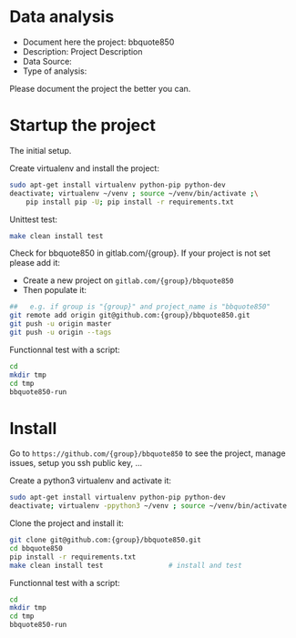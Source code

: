 # Data analysis
- Document here the project: bbquote850
- Description: Project Description
- Data Source:
- Type of analysis:

Please document the project the better you can.

# Startup the project

The initial setup.

Create virtualenv and install the project:
```bash
sudo apt-get install virtualenv python-pip python-dev
deactivate; virtualenv ~/venv ; source ~/venv/bin/activate ;\
    pip install pip -U; pip install -r requirements.txt
```

Unittest test:
```bash
make clean install test
```

Check for bbquote850 in gitlab.com/{group}.
If your project is not set please add it:

- Create a new project on `gitlab.com/{group}/bbquote850`
- Then populate it:

```bash
##   e.g. if group is "{group}" and project_name is "bbquote850"
git remote add origin git@github.com:{group}/bbquote850.git
git push -u origin master
git push -u origin --tags
```

Functionnal test with a script:

```bash
cd
mkdir tmp
cd tmp
bbquote850-run
```

# Install

Go to `https://github.com/{group}/bbquote850` to see the project, manage issues,
setup you ssh public key, ...

Create a python3 virtualenv and activate it:

```bash
sudo apt-get install virtualenv python-pip python-dev
deactivate; virtualenv -ppython3 ~/venv ; source ~/venv/bin/activate
```

Clone the project and install it:

```bash
git clone git@github.com:{group}/bbquote850.git
cd bbquote850
pip install -r requirements.txt
make clean install test                # install and test
```
Functionnal test with a script:

```bash
cd
mkdir tmp
cd tmp
bbquote850-run
```
